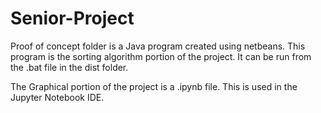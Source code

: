 # Senior-Project
Proof of concept folder is a Java program created using netbeans. This program is the sorting algorithm portion of the project. It can be run from the .bat file in the dist folder.

The Graphical portion of the project is a .ipynb file. This is used in the Jupyter Notebook IDE.
